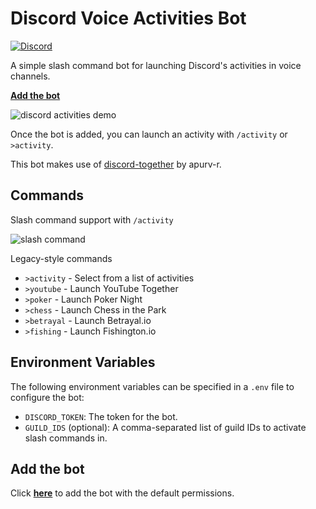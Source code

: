 # Discord Voice Activities Bot

[![Discord](https://img.shields.io/discord/819650821314052106?color=7289DA&logo=discord&logoColor=white)](https://discord.gg/fPrdqh3Zfu "Dev Pro Tips Discussion & Support Server")

A simple slash command bot for launching Discord's activities in voice channels.

[**Add the bot**](https://discord.com/api/oauth2/authorize?client_id=887066414723260517&permissions=277025393664&scope=bot%20applications.commands)

![discord activities demo](https://user-images.githubusercontent.com/20955511/133156951-db1ad975-c3b9-4317-964c-dc965bd3d724.gif)

Once the bot is added, you can launch an activity with `/activity` or `>activity`.

This bot makes use of [discord-together](https://github.com/apurv-r/discord-together) by apurv-r.

## Commands

Slash command support with `/activity`

![slash command](https://user-images.githubusercontent.com/20955511/133788815-2f67757f-5092-49df-a085-a657a98830b5.png)

Legacy-style commands

* `>activity` - Select from a list of activities
* `>youtube` - Launch YouTube Together
* `>poker` - Launch Poker Night
* `>chess` - Launch Chess in the Park
* `>betrayal` - Launch Betrayal.io
* `>fishing` - Launch Fishington.io

## Environment Variables

The following environment variables can be specified in a `.env` file to configure the bot:

* `DISCORD_TOKEN`: The token for the bot.
* `GUILD_IDS` (optional): A comma-separated list of guild IDs to activate slash commands in.

## Add the bot

Click [**here**](https://discord.com/api/oauth2/authorize?client_id=887066414723260517&permissions=3072&scope=bot%20applications.commands) to add the bot with the default permissions.